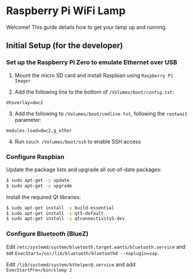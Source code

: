 # Raspberry Pi WiFi Lamp

Welcome! This guide details how to get your lamp up and running.

## Initial Setup (for the developer)

### Set up the Raspberry Pi Zero to emulate Ethernet over USB

1. Mount the micro SD card and install Raspbian using `Raspberry Pi Imager`

2. Add the following line to the bottom of `/Volumes/boot/config.txt`:

```
dtoverlay=dwc2
```

3. Add the following to `/Volumes/boot/cmdline.txt`, following the `rootwait`
parameter:

```
modules-load=dwc2,g_ether
```

4. Run `touch /Volumes/boot/ssh` to enable SSH access

### Configure Raspbian

Update the package lists and upgrade all out-of-date packages:

```bash
$ sudo apt-get -y update
$ sudo apt-get -y upgrade
```

Install the required Qt libraries:

```bash
$ sudo apt-get install -y build-essential
$ sudo apt-get install -y qt5-default
$ sudo apt-get install -y qtconnectivity5-dev
```

### Configure Bluetooth (BlueZ)

Edit `/etc/systemd/system/bluetooth.target.wants/bluetooth.service` and set
`ExecStart=/usr/lib/bluetooth/bluetoothd --noplugin=sap`.

Edit `/lib/systemd/system/bthelper@.service` and add `ExecStartPre=/bin/sleep 2`
